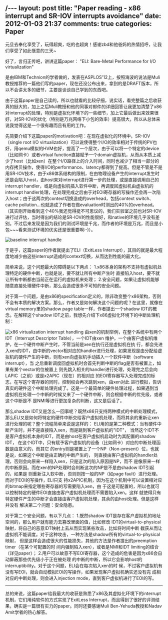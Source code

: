 /---
layout: post
title: "Paper reading - x86 interrupt and SR-IOV interrupts avoidance"
date: 2012-01-03 21:37
comments: true
categories: Paper
---

元旦去奉化享受了，玩得超爽，吃的也超爽！感谢zbd和他爸妈的热情招呼，让我们享受了如此惬意的三天~

好了，言归正传吧，讲讲这篇paper：
        "ELI: Bare-Metal Performance for I/O virtualization"

是由IBM和Technion的学者做的，发表在ASPLOS'12上，按照海波的说法是Muli教授推荐的一篇他们写的paper，现在还没公布出来，拿到的是DRAFT版本，所以不会讲太多的细节，主要是谈谈自己学到的东西吧。

由于这篇paper是自己读的，所以也就看的比较仔细，说实话，看完整篇之后收获真的挺大的，加上之后Muli教授和他的同事对邮件的详细回答让我更加清楚了x86对interrupt的处理，特别是虚拟化环境下的一些细节，加上它最后做出来效果很好，对SR-IOV的优化（特别是万兆网络下小包的效率）提高很大，所以从总体来说我觉得这是一个很有趣而且有用的工作。

先简要介绍下这篇paper的motivation吧：在现在虚拟化的环境中，SR-IOV（single root I/O virtualization）可以说使得整个I/O的效率相对于传统的PV也好，用qemu模拟的HVM也好，提高了一个层次，由于可以将一个特定的device（比如网卡）或者virtual function直接赋予一个domain虚拟机，从而从本质上减少了host（比如xen）在整个I/O路径上的介入时间，同时也减少了相当一部分的内存拷贝操作，使得I/O的performance、latency都得到了提高。但是不管是不是用SR-IOV技术，由于x86体系结构的限制，在由物理设备产生的interrupt发生时还是会陷入host，由host来对interrupt进行第一步的处理，或是直接调用自己的interrupt handler，或是向虚拟机插入软件中断，再调度回虚拟机由虚拟机的interrupt handler处理，在处理完成之后由于对EOI寄存器的写操作还会再一次陷入host；由于这两次的context切换造成的overhead，包括context switch、cache pollution...也就造成了作者在做evaluation时测出的40%的overhead。（其实刚开始看到这个40%我还觉得挺不可思议的，我们实验室之前也对SR-IOV进行过评估，当时得出的结论是SR-IOV的性能很好，和native的环境几乎没有差别。不过后来发现是因为我们的测试环境是千兆，而作者的环境是万兆，而且是小包~~~看来测试环境的优劣还是很重要啊:-)）。

<!-- more -->

![baseline interrupt handle](http://ytliu.info/images/2012-01-04-1.png "guest/host context switch in interrupt handling")

于是乎，这篇paper的作者就提出了ELI（ExitLess Interrupt），其目的就是最大程度地减少由这些interrupt造成的context切换，从而达到性能的最大化。

简单来说，这个问题最大的障碍是以下两点：
        1.x86本身的架构不支持有虚拟机处理特定的硬件中断，也就是说，要不就让所有中断产生时
        直接陷入host，要不就让所有中断都由当前正在运行的虚拟机来处理；
        2.安全问题，如果让虚拟机能够随意直接处理硬件中断，那么会造成很多不可知的安全问题。

对于第一个问题，是由x86的specification定义的，除非改变整个x86架构，否则不会有本质的解决方案。那么，作者又是如何解决这个问题的呢？在这里，就像在virtual memory里的shadow page table一样，作者提出一个shadow IDT的概念。在解释这个shadow IDT之前，我想先介绍下x86虚拟化环境下的中断处理机制：

![x86 virtualization interrupt handling](http://ytliu.info/images/2012-01-04-2.png "interrupt handle in x86 virtualization")
        由xen的机制举例，在整个系统中有两个IDT（Interrupt Descriptor Table），一个IDT由xen
        维护，一个由客户虚拟机维护，在一个硬件中断产生时，不管当前是xen在执行还是虚拟机在执
        行，都会先进入xen的IDT，由中断的vector相对应的handler进行处理，如果发现是由分配给虚
        拟机的硬件产生的中断，则有xen向虚拟机手动插入一个软件中断（software interrupt），当
        之后重新调度回虚拟机时会首先判断中断的flag是否有被置上，如果有某个vector的位被置上
        则先跳入相关的handler进行处理，处理完之后会向LAPIC（之前）或是x2APIC（现在）的相对应
        的EOI寄存器写入处理完成的标志，在写这个寄存器的同时，控制权会再次跳到xen，由xen对此
        进行模拟，告诉真实的硬件这个中断处理完成了。这是一个最简单的硬件处理过程，如果遇到当
        虚拟机在处理一个中断的时候又来了一个硬件中断，则会根据中断的优先级，或者这个中断是不
        是NMI等进行更加复杂的判断，这又是后话了。

那么shadow IDT又是怎么一回事呢？既然x86只支持两种模式的中断处理模式，那么ELI又是如何将特定的硬件中断交给客户虚拟机处理，而将其余的重新让xen进行处理的呢？整个流程简单来说是这样的：
        ELI用的是第二种模式：当有硬件中断产生时，并不是直接陷入xen，而是跳到客户虚拟机的"IDT"，
        当然这个IDT不是客户虚拟机本身的IDT，而是由host在客户虚拟机启动时为其配置的shadow IDT，
        在这个IDT中，只有赋予客户虚拟机的设备（比如网卡）对应的中断处理函数是由意义的，而其它
        的entry则是被置上了一个NP（Non-present）位，也就是说，如果这个中断是由正确的中断产生的，
        则直接由客户虚拟机的handler处理，否则会向原来一样陷入xen，只是这次的陷入原因是NP，而不
        是像原来一样的中断原因。而在xen的NP处理时会判断这次的NP是不是由shadow IDT引起的，如果是
        则重新注入软中断，否则则按一般的NP（如page fault）进行处理。而对于EOI的写操作，ELI只支
        持x2APIC机制，因为在这个机制中可以设置相对应的bitmap来指定哪些寄存器的写需要陷入xen，由
        于这是可配置的，所以也就可以控制特定的硬件EOI直接由客户虚拟机处理而不需要陷入xen。这样
        就使得只有特定硬件产生的中断才会直接由客户虚拟机处理，其余的由host处理。但是这样并没有
        解决第二个问题：安全隐患。

对于第二个安全问题，有以下几点：
        1.既然shadow IDT是存在客户虚拟机的地址空间的，那么用户就有能力去篡改里面的值，比如修改
        IDT的virtual-to-physical映射，将自己的恶意IDT映射上去从而实现某些攻击，比如将时间中断
        截获从而让虚拟机不能调度。对于这种攻击，一种方法是shadow所有的virtual-to-physical映射，
        但是这样会造成很大的性能损失，其他的方法是作者提出的preemption timer（在某个可配置的时
        间内强制陷入xen），或者是NMI和IDT limiting的结合（详见paper）；
        2.用户可以故意不写EOI寄存器，这个造成的危害是因为x86会自动屏蔽那些优先级小于正在被处理
        的中断的中断，所以它会影响host的interruptibility。对于这个问题，ELI会在每次陷入xen的时
        候，不过客户虚拟机有没有写EOI，就会自动模拟EOI的写操作，如果发现客户虚拟机确实还没有完
        成相对应的中断处理，则会进入injection mode，直到客户虚拟机进行了EOI的写。

- - - - - - 

总的来说，这篇paper给我最大的收获是熟悉了x86及其虚拟化环境下的interrupt机制，它们用纯软件的方式实现了ExitLess Interrupt，而且得到了很好的评测结果，确实是一篇很有实力的paper。同时还要感谢Muli Ben-Yehuda教授和Nadav Amit学者的热心解答。


















